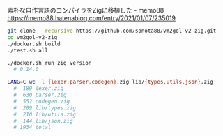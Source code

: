 素朴な自作言語のコンパイラをZigに移植した - memo88  
https://memo88.hatenablog.com/entry/2021/01/07/235019

```sh
git clone --recursive https://github.com/sonota88/vm2gol-v2-zig.git
cd vm2gol-v2-zig
./docker.sh build
./test.sh all
```

```sh
./docker.sh run zig version
  # 0.14.0

LANG=C wc -l {lexer,parser,codegen}.zig lib/{types,utils,json}.zig
  #  189 lexer.zig
  #  630 parser.zig
  #  552 codegen.zig
  #  209 lib/types.zig
  #  210 lib/utils.zig
  #  144 lib/json.zig
  # 1934 total
```
